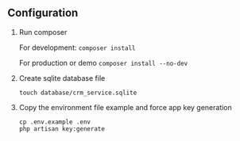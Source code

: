 ## Configuration

1. Run composer

    For development: ```composer install```

    For production or demo
    ```composer install --no-dev```

2. Create sqlite database file 
    ```
    touch database/crm_service.sqlite
    ```
   
3. Copy the environment file example and force app key generation

    ```
    cp .env.example .env
    php artisan key:generate 
    ```